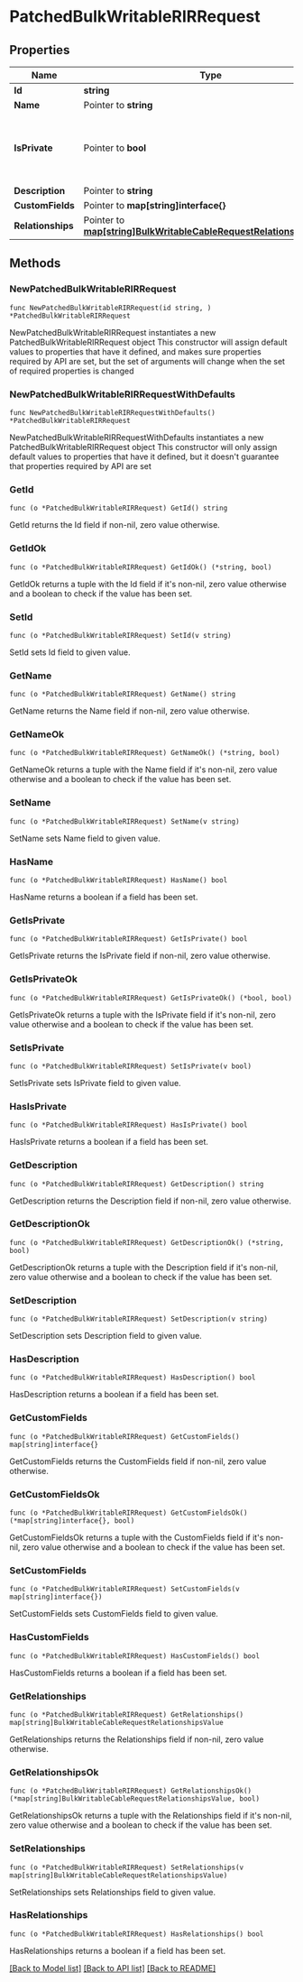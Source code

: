 # PatchedBulkWritableRIRRequest

## Properties

Name | Type | Description | Notes
------------ | ------------- | ------------- | -------------
**Id** | **string** |  | 
**Name** | Pointer to **string** |  | [optional] 
**IsPrivate** | Pointer to **bool** | IP space managed by this RIR is considered private | [optional] 
**Description** | Pointer to **string** |  | [optional] 
**CustomFields** | Pointer to **map[string]interface{}** |  | [optional] 
**Relationships** | Pointer to [**map[string]BulkWritableCableRequestRelationshipsValue**](BulkWritableCableRequestRelationshipsValue.md) |  | [optional] 

## Methods

### NewPatchedBulkWritableRIRRequest

`func NewPatchedBulkWritableRIRRequest(id string, ) *PatchedBulkWritableRIRRequest`

NewPatchedBulkWritableRIRRequest instantiates a new PatchedBulkWritableRIRRequest object
This constructor will assign default values to properties that have it defined,
and makes sure properties required by API are set, but the set of arguments
will change when the set of required properties is changed

### NewPatchedBulkWritableRIRRequestWithDefaults

`func NewPatchedBulkWritableRIRRequestWithDefaults() *PatchedBulkWritableRIRRequest`

NewPatchedBulkWritableRIRRequestWithDefaults instantiates a new PatchedBulkWritableRIRRequest object
This constructor will only assign default values to properties that have it defined,
but it doesn't guarantee that properties required by API are set

### GetId

`func (o *PatchedBulkWritableRIRRequest) GetId() string`

GetId returns the Id field if non-nil, zero value otherwise.

### GetIdOk

`func (o *PatchedBulkWritableRIRRequest) GetIdOk() (*string, bool)`

GetIdOk returns a tuple with the Id field if it's non-nil, zero value otherwise
and a boolean to check if the value has been set.

### SetId

`func (o *PatchedBulkWritableRIRRequest) SetId(v string)`

SetId sets Id field to given value.


### GetName

`func (o *PatchedBulkWritableRIRRequest) GetName() string`

GetName returns the Name field if non-nil, zero value otherwise.

### GetNameOk

`func (o *PatchedBulkWritableRIRRequest) GetNameOk() (*string, bool)`

GetNameOk returns a tuple with the Name field if it's non-nil, zero value otherwise
and a boolean to check if the value has been set.

### SetName

`func (o *PatchedBulkWritableRIRRequest) SetName(v string)`

SetName sets Name field to given value.

### HasName

`func (o *PatchedBulkWritableRIRRequest) HasName() bool`

HasName returns a boolean if a field has been set.

### GetIsPrivate

`func (o *PatchedBulkWritableRIRRequest) GetIsPrivate() bool`

GetIsPrivate returns the IsPrivate field if non-nil, zero value otherwise.

### GetIsPrivateOk

`func (o *PatchedBulkWritableRIRRequest) GetIsPrivateOk() (*bool, bool)`

GetIsPrivateOk returns a tuple with the IsPrivate field if it's non-nil, zero value otherwise
and a boolean to check if the value has been set.

### SetIsPrivate

`func (o *PatchedBulkWritableRIRRequest) SetIsPrivate(v bool)`

SetIsPrivate sets IsPrivate field to given value.

### HasIsPrivate

`func (o *PatchedBulkWritableRIRRequest) HasIsPrivate() bool`

HasIsPrivate returns a boolean if a field has been set.

### GetDescription

`func (o *PatchedBulkWritableRIRRequest) GetDescription() string`

GetDescription returns the Description field if non-nil, zero value otherwise.

### GetDescriptionOk

`func (o *PatchedBulkWritableRIRRequest) GetDescriptionOk() (*string, bool)`

GetDescriptionOk returns a tuple with the Description field if it's non-nil, zero value otherwise
and a boolean to check if the value has been set.

### SetDescription

`func (o *PatchedBulkWritableRIRRequest) SetDescription(v string)`

SetDescription sets Description field to given value.

### HasDescription

`func (o *PatchedBulkWritableRIRRequest) HasDescription() bool`

HasDescription returns a boolean if a field has been set.

### GetCustomFields

`func (o *PatchedBulkWritableRIRRequest) GetCustomFields() map[string]interface{}`

GetCustomFields returns the CustomFields field if non-nil, zero value otherwise.

### GetCustomFieldsOk

`func (o *PatchedBulkWritableRIRRequest) GetCustomFieldsOk() (*map[string]interface{}, bool)`

GetCustomFieldsOk returns a tuple with the CustomFields field if it's non-nil, zero value otherwise
and a boolean to check if the value has been set.

### SetCustomFields

`func (o *PatchedBulkWritableRIRRequest) SetCustomFields(v map[string]interface{})`

SetCustomFields sets CustomFields field to given value.

### HasCustomFields

`func (o *PatchedBulkWritableRIRRequest) HasCustomFields() bool`

HasCustomFields returns a boolean if a field has been set.

### GetRelationships

`func (o *PatchedBulkWritableRIRRequest) GetRelationships() map[string]BulkWritableCableRequestRelationshipsValue`

GetRelationships returns the Relationships field if non-nil, zero value otherwise.

### GetRelationshipsOk

`func (o *PatchedBulkWritableRIRRequest) GetRelationshipsOk() (*map[string]BulkWritableCableRequestRelationshipsValue, bool)`

GetRelationshipsOk returns a tuple with the Relationships field if it's non-nil, zero value otherwise
and a boolean to check if the value has been set.

### SetRelationships

`func (o *PatchedBulkWritableRIRRequest) SetRelationships(v map[string]BulkWritableCableRequestRelationshipsValue)`

SetRelationships sets Relationships field to given value.

### HasRelationships

`func (o *PatchedBulkWritableRIRRequest) HasRelationships() bool`

HasRelationships returns a boolean if a field has been set.


[[Back to Model list]](../README.md#documentation-for-models) [[Back to API list]](../README.md#documentation-for-api-endpoints) [[Back to README]](../README.md)


